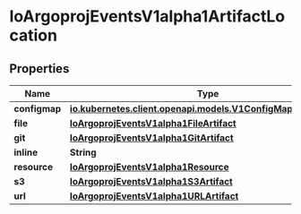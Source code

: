 

# IoArgoprojEventsV1alpha1ArtifactLocation

## Properties

Name | Type | Description | Notes
------------ | ------------- | ------------- | -------------
**configmap** | [**io.kubernetes.client.openapi.models.V1ConfigMapKeySelector**](io.kubernetes.client.openapi.models.V1ConfigMapKeySelector.md) |  |  [optional]
**file** | [**IoArgoprojEventsV1alpha1FileArtifact**](IoArgoprojEventsV1alpha1FileArtifact.md) |  |  [optional]
**git** | [**IoArgoprojEventsV1alpha1GitArtifact**](IoArgoprojEventsV1alpha1GitArtifact.md) |  |  [optional]
**inline** | **String** |  |  [optional]
**resource** | [**IoArgoprojEventsV1alpha1Resource**](IoArgoprojEventsV1alpha1Resource.md) |  |  [optional]
**s3** | [**IoArgoprojEventsV1alpha1S3Artifact**](IoArgoprojEventsV1alpha1S3Artifact.md) |  |  [optional]
**url** | [**IoArgoprojEventsV1alpha1URLArtifact**](IoArgoprojEventsV1alpha1URLArtifact.md) |  |  [optional]



